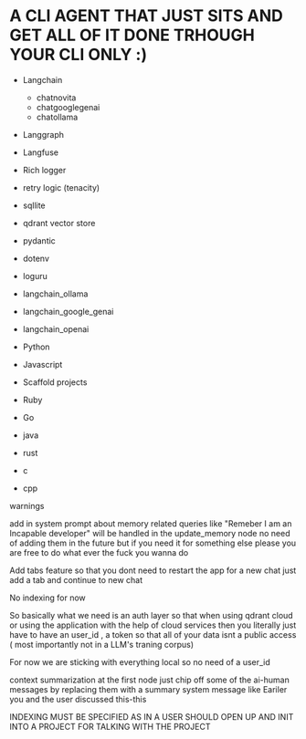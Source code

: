 # A CLI AGENT THAT JUST SITS AND GET ALL OF IT DONE TRHOUGH YOUR CLI ONLY :)

- Langchain 
    - chatnovita 
    - chatgooglegenai
    - chatollama 
- Langgraph 
- Langfuse 
- Rich logger 
- retry logic (tenacity)
- sqllite 
- qdrant vector store 
- pydantic 
- dotenv 
- loguru
- langchain_ollama 
- langchain_google_genai
- langchain_openai




- Python 
- Javascript
- Scaffold projects 
- Ruby 
- Go 
- java 
- rust 
- c 
- cpp

warnings

add in system prompt about memory related queries like "Remeber I am an Incapable developer" will be handled in the update_memory node no need of adding them in the future but if you need it for something else please you are free to do what ever the fuck you wanna do 


Add tabs feature so that you dont need to restart the app for a new chat just add a tab and continue to new chat 



No indexing for now

So basically what we need is an auth layer so that when using qdrant cloud or using the application with the help of cloud services then you literally just have to have an user_id , a token so that all of your data isnt a public access ( most importantly not in a LLM's traning corpus)

For now we are sticking with everything local so no need of a user_id

context summarization at the first node just chip off some of the ai-human messages by replacing them with a summary system message like Eariler you and the user discussed this-this 



INDEXING MUST BE SPECIFIED AS IN A USER SHOULD OPEN UP AND INIT INTO A PROJECT FOR TALKING WITH THE PROJECT 